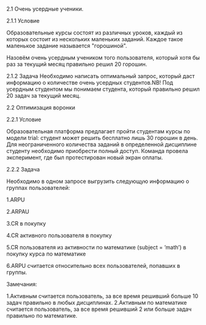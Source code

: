 2.1 Очень усердные ученики.

2.1.1 Условие

Образовательные курсы состоят из различных уроков, каждый из которых состоит из нескольких маленьких заданий. Каждое такое маленькое задание называется "горошиной".

Назовём очень усердным учеником того пользователя, который хотя бы раз за текущий месяц правильно решил 20 горошин.

2.1.2 Задача
Необходимо написать оптимальный запрос, который даст информацию о количестве очень усердных студентов.NB! Под усердным студентом мы понимаем студента, который правильно решил 20 задач за текущий месяц.

2.2 Оптимизация воронки

2.2.1 Условие

Образовательная платформа предлагает пройти студентам курсы по модели trial: студент может решить бесплатно лишь 30 горошин в день. Для неограниченного количества заданий в определенной дисциплине студенту необходимо приобрести полный доступ. Команда провела эксперимент, где был протестирован новый экран оплаты.

2.2.2 Задача

Необходимо в одном запросе выгрузить следующую информацию о группах пользователей:

1.ARPU 

2.ARPAU 

3.CR в покупку

4.СR активного пользователя в покупку 

5.CR пользователя из активности по математике (subject = ’math’) в покупку курса по математике

6.ARPU считается относительно всех пользователей, попавших в группы.

Замечания:

1.Активным считается пользователь, за все время решивший больше 10 задач правильно в любых дисциплинах.
2.Активным по математике считается пользователь, за все время решивший 2 или больше задач правильно по математике.
